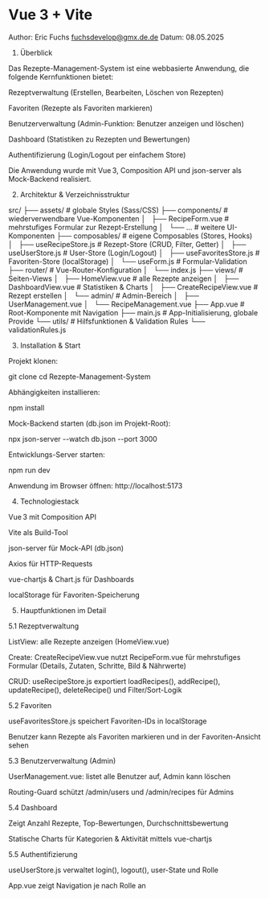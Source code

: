# Vue 3 + Vite
Author: Eric Fuchs <fuchsdevelop@gmx.de.de>
Datum: 08.05.2025

1. Überblick

Das Rezepte-Management-System ist eine webbasierte Anwendung, die folgende Kernfunktionen bietet:

Rezeptverwaltung (Erstellen, Bearbeiten, Löschen von Rezepten)

Favoriten (Rezepte als Favoriten markieren)

Benutzerverwaltung (Admin-Funktion: Benutzer anzeigen und löschen)

Dashboard (Statistiken zu Rezepten und Bewertungen)

Authentifizierung (Login/Logout per einfachem Store)

Die Anwendung wurde mit Vue 3, Composition API und json-server als Mock-Backend realisiert.

2. Architektur & Verzeichnisstruktur

src/
├── assets/                  # globale Styles (Sass/CSS)
├── components/              # wiederverwendbare Vue-Komponenten
│   ├── RecipeForm.vue       # mehrstufiges Formular zur Rezept-Erstellung
│   └── ...                  # weitere UI-Komponenten
├── composables/             # eigene Composables (Stores, Hooks)
│   ├── useRecipeStore.js    # Rezept-Store (CRUD, Filter, Getter)
│   ├── useUserStore.js      # User-Store (Login/Logout)
│   ├── useFavoritesStore.js # Favoriten-Store (localStorage)
│   └── useForm.js           # Formular-Validation
├── router/                  # Vue-Router-Konfiguration
│   └── index.js
├── views/                   # Seiten-Views
│   ├── HomeView.vue         # alle Rezepte anzeigen
│   ├── DashboardView.vue    # Statistiken & Charts
│   ├── CreateRecipeView.vue # Rezept erstellen
│   └── admin/               # Admin-Bereich
│       ├── UserManagement.vue
│       └── RecipeManagement.vue
├── App.vue                  # Root-Komponente mit Navigation
├── main.js                  # App-Initialisierung, globale Provide
└── utils/                   # Hilfsfunktionen & Validation Rules
    └── validationRules.js

3. Installation & Start

Projekt klonen:

git clone <repo-url>
cd Rezepte-Management-System

Abhängigkeiten installieren:

npm install

Mock-Backend starten (db.json im Projekt-Root):

npx json-server --watch db.json --port 3000

Entwicklungs-Server starten:

npm run dev

Anwendung im Browser öffnen: http://localhost:5173

4. Technologiestack

Vue 3 mit Composition API

Vite als Build-Tool

json-server für Mock-API (db.json)

Axios für HTTP-Requests

vue-chartjs & Chart.js für Dashboards

localStorage für Favoriten-Speicherung

5. Hauptfunktionen im Detail

5.1 Rezeptverwaltung

ListView: alle Rezepte anzeigen (HomeView.vue)

Create: CreateRecipeView.vue nutzt RecipeForm.vue für mehrstufiges Formular (Details, Zutaten, Schritte, Bild & Nährwerte)

CRUD: useRecipeStore.js exportiert loadRecipes(), addRecipe(), updateRecipe(), deleteRecipe() und Filter/Sort-Logik

5.2 Favoriten

useFavoritesStore.js speichert Favoriten-IDs in localStorage

Benutzer kann Rezepte als Favoriten markieren und in der Favoriten-Ansicht sehen

5.3 Benutzerverwaltung (Admin)

UserManagement.vue: listet alle Benutzer auf, Admin kann löschen

Routing-Guard schützt /admin/users und /admin/recipes für Admins

5.4 Dashboard

Zeigt Anzahl Rezepte, Top-Bewertungen, Durchschnittsbewertung

Statische Charts für Kategorien & Aktivität mittels vue-chartjs

5.5 Authentifizierung

useUserStore.js verwaltet login(), logout(), user-State und Rolle

App.vue zeigt Navigation je nach Rolle an

